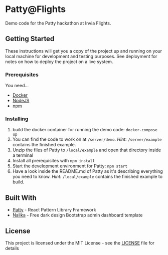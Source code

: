 # Patty@Flights

Demo code for the Patty hackathon at Invia Flights.

## Getting Started

These instructions will get you a copy of the project up and running on your local machine for development and testing purposes. See deployment for notes on how to deploy the project on a live system.

### Prerequisites

You need...

- [Docker](https://www.docker.com/get-started)
- [NodeJS](https://nodejs.org/en/)
- [npm](https://www.npmjs.com/get-npm)

### Installing

1. build the docker container for running the demo code: `docker-compose up`
2. You can find the code to work on at `/server/demo`.
   _Hint:_
   `/server/example` contains the finished example.
3. Unzip the files of Patty to `/local/example` and open that directory inside a terminal
4. Install all prerequisites with `npm install`
5. Start the development environment for Patty: `npm start`
6. Have a look inside the README.md of Patty as it's describing everything you need to know.
   _Hint:_
   `/local/example` contains the finished example to build.

## Built With

- [Patty](https://github.com/invia-de/patty) - React Pattern Library Framework
- [Nalika](https://github.com/puikinsh/nalika) - Free dark design Bootstrap admin dashboard template

## License

This project is licensed under the MIT License - see the [LICENSE](LICENSE) file for details
